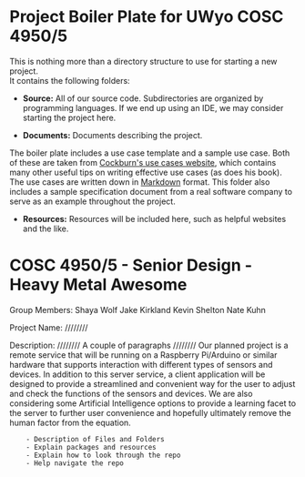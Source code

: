 Project Boiler Plate for UWyo COSC 4950/5
=========================================

This is nothing more than a directory structure to use for starting a new project.  
It contains the following folders:

* **Source:** All of our source code. Subdirectories are organized by programming languages. If we end up using an IDE, we may consider starting the project here.

* **Documents:** Documents describing the project. 

The boiler plate includes a use case template and a sample use case.  Both of these
  are taken from [Cockburn's use cases website][1], which contains many other useful tips
  on writing effective use cases (as does his book).  The use cases are written
  down in [Markdown][2] format. This folder also includes a sample specification document from a real
  software company to serve as an example throughout the project.

* **Resources:** Resources will be included here, such as helpful websites and the like.


COSC 4950/5 - Senior Design - Heavy Metal Awesome
================================================

Group Members:
	Shaya Wolf
	Jake Kirkland
	Kevin Shelton
	Nate Kuhn

Project Name:
	////////

Description:
	//////// A couple of paragraphs ////////
Our planned project is a remote service that will be running on a Raspberry Pi/Arduino or similar hardware that supports interaction with different types of sensors and devices. In addition to this server service, a client application will be designed to provide a streamlined and convenient way for the user to adjust and check the functions of the sensors and devices. We are also considering some Artificial Intelligence options to provide a learning facet to the server to further user convenience and hopefully ultimately remove the human factor from the equation. 
	
		- Description of Files and Folders
		- Explain packages and resources
		- Explain how to look through the repo
		- Help navigate the repo 

  
[1]: http://alistair.cockburn.us/Basic+use+case+template "Alistair Cockburn on Use Cases"
[2]: http://daringfireball.net/projects/markdown/ "Markdown Documentation"
